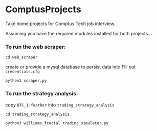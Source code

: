 # ComptusProjects
Take home projects for Comptus Tech job interview.

Assuming you have the required modules installed for both projects...

### To run the web scraper:
`cd web_scraper`

create or provide a mysql database to persist data into
Fill out `credentials.cfg`

`python3 scraper.py`

### To run the strategy analysis:
copy `BTC_1.feather` into `trading_strategy_analysis`

`cd trading_strategy_analysis`

`python3 williams_fractal_trading_simulator.py`
